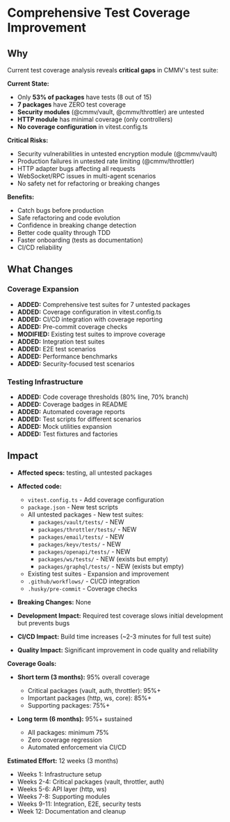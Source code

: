 # Comprehensive Test Coverage Improvement

## Why

Current test coverage analysis reveals **critical gaps** in CMMV's test suite:

**Current State:**
- Only **53% of packages** have tests (8 out of 15)
- **7 packages** have ZERO test coverage
- **Security modules** (@cmmv/vault, @cmmv/throttler) are untested
- **HTTP module** has minimal coverage (only controllers)
- **No coverage configuration** in vitest.config.ts

**Critical Risks:**
- Security vulnerabilities in untested encryption module (@cmmv/vault)
- Production failures in untested rate limiting (@cmmv/throttler)
- HTTP adapter bugs affecting all requests
- WebSocket/RPC issues in multi-agent scenarios
- No safety net for refactoring or breaking changes

**Benefits:**
- Catch bugs before production
- Safe refactoring and code evolution
- Confidence in breaking change detection
- Better code quality through TDD
- Faster onboarding (tests as documentation)
- CI/CD reliability

## What Changes

### Coverage Expansion
- **ADDED:** Comprehensive test suites for 7 untested packages
- **ADDED:** Coverage configuration in vitest.config.ts
- **ADDED:** CI/CD integration with coverage reporting
- **ADDED:** Pre-commit coverage checks
- **MODIFIED:** Existing test suites to improve coverage
- **ADDED:** Integration test suites
- **ADDED:** E2E test scenarios
- **ADDED:** Performance benchmarks
- **ADDED:** Security-focused test scenarios

### Testing Infrastructure
- **ADDED:** Code coverage thresholds (80% line, 70% branch)
- **ADDED:** Coverage badges in README
- **ADDED:** Automated coverage reports
- **ADDED:** Test scripts for different scenarios
- **ADDED:** Mock utilities expansion
- **ADDED:** Test fixtures and factories

## Impact

- **Affected specs:** testing, all untested packages
- **Affected code:**
  - `vitest.config.ts` - Add coverage configuration
  - `package.json` - New test scripts
  - All untested packages - New test suites:
    - `packages/vault/tests/` - NEW
    - `packages/throttler/tests/` - NEW
    - `packages/email/tests/` - NEW
    - `packages/keyv/tests/` - NEW
    - `packages/openapi/tests/` - NEW
    - `packages/ws/tests/` - NEW (exists but empty)
    - `packages/graphql/tests/` - NEW (exists but empty)
  - Existing test suites - Expansion and improvement
  - `.github/workflows/` - CI/CD integration
  - `.husky/pre-commit` - Coverage checks

- **Breaking Changes:** None
- **Development Impact:** Required test coverage slows initial development but prevents bugs
- **CI/CD Impact:** Build time increases (~2-3 minutes for full test suite)
- **Quality Impact:** Significant improvement in code quality and reliability

**Coverage Goals:**
- **Short term (3 months):** 95% overall coverage
  - Critical packages (vault, auth, throttler): 95%+
  - Important packages (http, ws, core): 85%+
  - Supporting packages: 75%+
  
- **Long term (6 months):** 95%+ sustained
  - All packages: minimum 75%
  - Zero coverage regression
  - Automated enforcement via CI/CD

**Estimated Effort:** 12 weeks (3 months)
- Weeks 1: Infrastructure setup
- Weeks 2-4: Critical packages (vault, throttler, auth)
- Weeks 5-6: API layer (http, ws)
- Weeks 7-8: Supporting modules
- Weeks 9-11: Integration, E2E, security tests
- Week 12: Documentation and cleanup

